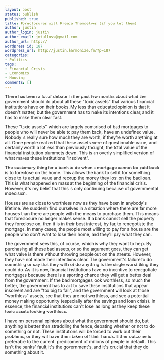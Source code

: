 ```yaml
---
layout: post
status: publish
published: true
title: Foreclosures will Freeze Themselves (if you let them)
author: justin
author_login: justin
author_email: jmtulloss@gmail.com
author_url: http://
wordpress_id: 187
wordpress_url: http://justin.harmonize.fm/?p=187
categories:
- Politics
tags:
- Financial Crisis
- Economics
- Housing
comments: []
---
```

<p>There has been a lot of debate in the past few months about what the government should do about all these "toxic assets" that various financial institutions have on their books. My less than educated opinion is that it doesn't matter, but the government has to make its intentions clear, and it has to make them clear fast.</p>
<p>These "toxic assets", which are largely comprised of bad mortgages to people who will never be able to pay them back, have an undefined value. Nobody is really sure how much they are worth, if they're worth anything at all. Once people realized that these assets were of questionable value, and certainly worth a lot less than previously thought, the total value of the financial institution plummets down. This is an overly simplified version of what makes these institutions "insolvent".</p>
<p>The customary thing for a bank to do when a mortgage cannot be paid back is to foreclose on the home. This allows the bank to sell it for something close to its actual value and recoup the money they lost on the bad loan. This is what happened en mass at the beginning of the financial crisis. However, it's my belief that this is only continuing because of governmental indecision.</p>
<p>Houses are as close to worthless now as they have been in anybody's lifetime. We suddenly find ourselves in a situation where there are far more houses than there are people with the means to purchase them. This means that foreclosure no longer makes sense. If a bank cannot sell the property they foreclose on, then it is in their best interest, by far, to renegotiate the mortgage. In many cases, the people most willing to pay for a house are the people who don't want to lose their home, and they'll pay what they can.</p>
<p>The government sees this, of course, which is why they want to help. By purchasing all these bad assets, or so the argument goes, they can get what value is there without throwing people out on the streets. However, they have not made their intentions clear. The government's failure to do something or say that they will not do anything is the single worst thing they could do. As it is now, financial institutions have no incentive to renegotiate mortgages because there is a sporting chance they will get a better deal from the government. If the bad mortgages look worthless, so much the better, the government has to act to save these institutions that appear insolvent and are "too big to fail", and the government will look at those "worthless" assets, see that they are not worthless, and see a potential money making opportunity (especially after the savings and loan crisis). In essence, the financial institutions can't lose, as long as they keep these toxic assets looking worthless.</p>
<p>I have my personal opinions about what the government should do, but anything is better than straddling the fence, debating whether or not to do something or not. These institutions will be forced to work out their problems, or they will have them taken off their hands. Either outcome is preferable to the current  predicament of millions of people in default. This isn't the banks' fault, it's the government's, and it's crucial that they do something about it.</p>
